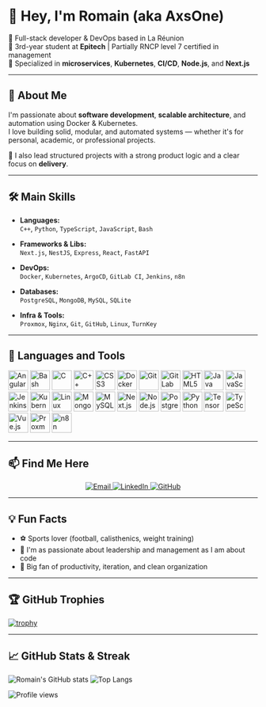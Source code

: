 # 👋 Hey, I'm Romain (aka AxsOne)

🎯 Full-stack developer & DevOps based in La Réunion  
🚀 3rd-year student at **Epitech** | Partially RNCP level 7 certified in management  
🔧 Specialized in **microservices**, **Kubernetes**, **CI/CD**, **Node.js**, and **Next.js**

---

## 🚀 About Me

I'm passionate about **software development**, **scalable architecture**, and automation using Docker & Kubernetes.  
I love building solid, modular, and automated systems — whether it's for personal, academic, or professional projects.

💼 I also lead structured projects with a strong product logic and a clear focus on **delivery**.

---

## 🛠️ Main Skills

- **Languages:**  
  `C++`, `Python`, `TypeScript`, `JavaScript`, `Bash`

- **Frameworks & Libs:**  
  `Next.js`, `NestJS`, `Express`, `React`, `FastAPI`

- **DevOps:**  
  `Docker`, `Kubernetes`, `ArgoCD`, `GitLab CI`, `Jenkins`, `n8n`

- **Databases:**  
  `PostgreSQL`, `MongoDB`, `MySQL`, `SQLite`

- **Infra & Tools:**  
  `Proxmox`, `Nginx`, `Git`, `GitHub`, `Linux`, `TurnKey`

---

## 🧰 Languages and Tools

<p align="left">
  <img src="https://cdn.jsdelivr.net/gh/devicons/devicon/icons/angularjs/angularjs-original.svg" height="40" alt="Angular"/>
  <img src="https://cdn.jsdelivr.net/gh/devicons/devicon/icons/bash/bash-original.svg" height="40" alt="Bash"/>
  <img src="https://cdn.jsdelivr.net/gh/devicons/devicon/icons/c/c-original.svg" height="40" alt="C"/>
  <img src="https://cdn.jsdelivr.net/gh/devicons/devicon/icons/cplusplus/cplusplus-original.svg" height="40" alt="C++"/>
  <img src="https://cdn.jsdelivr.net/gh/devicons/devicon/icons/css3/css3-original.svg" height="40" alt="CSS3"/>
  <img src="https://cdn.jsdelivr.net/gh/devicons/devicon/icons/docker/docker-original.svg" height="40" alt="Docker"/>
  <img src="https://cdn.jsdelivr.net/gh/devicons/devicon/icons/git/git-original.svg" height="40" alt="Git"/>
  <img src="https://cdn.jsdelivr.net/gh/devicons/devicon/icons/gitlab/gitlab-original.svg" height="40" alt="GitLab"/>
  <img src="https://cdn.jsdelivr.net/gh/devicons/devicon/icons/html5/html5-original.svg" height="40" alt="HTML5"/>
  <img src="https://cdn.jsdelivr.net/gh/devicons/devicon/icons/java/java-original.svg" height="40" alt="Java"/>
  <img src="https://cdn.jsdelivr.net/gh/devicons/devicon/icons/javascript/javascript-original.svg" height="40" alt="JavaScript"/>
  <img src="https://cdn.jsdelivr.net/gh/devicons/devicon/icons/jenkins/jenkins-original.svg" height="40" alt="Jenkins"/>
  <img src="https://cdn.jsdelivr.net/gh/devicons/devicon/icons/kubernetes/kubernetes-plain.svg" height="40" alt="Kubernetes"/>
  <img src="https://cdn.jsdelivr.net/gh/devicons/devicon/icons/linux/linux-original.svg" height="40" alt="Linux"/>
  <img src="https://cdn.jsdelivr.net/gh/devicons/devicon/icons/mongodb/mongodb-original.svg" height="40" alt="MongoDB"/>
  <img src="https://cdn.jsdelivr.net/gh/devicons/devicon/icons/mysql/mysql-original.svg" height="40" alt="MySQL"/>
  <img src="https://cdn.jsdelivr.net/gh/devicons/devicon/icons/nextjs/nextjs-original.svg" height="40" alt="Next.js"/>
  <img src="https://cdn.jsdelivr.net/gh/devicons/devicon/icons/nodejs/nodejs-original.svg" height="40" alt="Node.js"/>
  <img src="https://cdn.jsdelivr.net/gh/devicons/devicon/icons/postgresql/postgresql-original.svg" height="40" alt="PostgreSQL"/>
  <img src="https://cdn.jsdelivr.net/gh/devicons/devicon/icons/python/python-original.svg" height="40" alt="Python"/>
  <img src="https://cdn.jsdelivr.net/gh/devicons/devicon/icons/tensorflow/tensorflow-original.svg" height="40" alt="TensorFlow"/>
  <img src="https://cdn.jsdelivr.net/gh/devicons/devicon/icons/typescript/typescript-original.svg" height="40" alt="TypeScript"/>
  <img src="https://cdn.jsdelivr.net/gh/devicons/devicon/icons/vuejs/vuejs-original.svg" height="40" alt="Vue.js"/>
  <img src="https://upload.wikimedia.org/wikipedia/commons/0/0d/Proxmox_logo.svg" height="40" alt="Proxmox"/>
  <img src="https://raw.githubusercontent.com/n8n-io/n8n/development/assets/images/n8n-logo.png" height="40" alt="n8n"/>
</p>

---

## 📫 Find Me Here

<p align="center">
  <a href="mailto:romain.nacaouele@epitech.eu" target="_blank">
    <img src="https://img.shields.io/badge/email-D14836?style=for-the-badge&logo=gmail&logoColor=white" alt="Email" />
  </a>
  <a href="https://linkedin.com/in/romain-nacaouélé" target="_blank">
    <img src="https://img.shields.io/badge/LinkedIn-0077B5?style=for-the-badge&logo=linkedin&logoColor=white" alt="LinkedIn" />
  </a>
  <a href="https://github.com/AxsOne" target="_blank">
    <img src="https://img.shields.io/badge/GitHub-181717?style=for-the-badge&logo=github&logoColor=white" alt="GitHub" />
  </a>
</p>

---

## 💡 Fun Facts

- ⚽ Sports lover (football, calisthenics, weight training)
- 🧠 I'm as passionate about leadership and management as I am about code
- 🔁 Big fan of productivity, iteration, and clean organization

---

## 🏆 GitHub Trophies

[![trophy](https://github-profile-trophy.vercel.app/?username=AxsOne&theme=tokyonight&margin-w=10&margin-h=10&no-frame=true)](https://github.com/AxsOne)

---

## 📈 GitHub Stats & Streak

![Romain's GitHub stats](https://github-readme-stats.vercel.app/api?username=AxsOne&show_icons=true&theme=tokyonight&count_private=true)
![Top Langs](https://github-readme-stats.vercel.app/api/top-langs/?username=AxsOne&layout=compact&theme=tokyonight)

![Profile views](https://komarev.com/ghpvc/?username=AxsOne&style=flat-square&color=blue)
